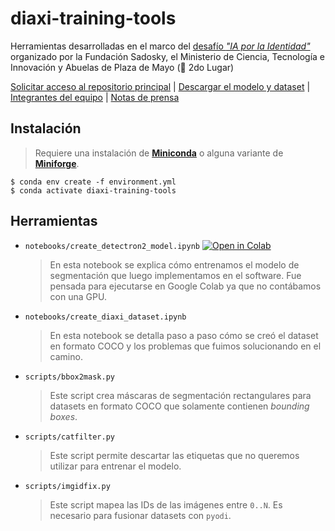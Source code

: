 # diaxi-training-tools

Herramientas desarrolladas en el marco del [desafío _"IA por la Identidad"_](https://desafio-ia-por-la-identidad.fundacionsadosky.org.ar/) organizado por la Fundación Sadosky, el Ministerio de Ciencia, Tecnología e Innovación y Abuelas de Plaza de Mayo (🥈 2do Lugar)

[Solicitar acceso al repositorio principal](https://github.com/epassaro/diaxi-training-tools/issues/3) | [Descargar el modelo y dataset]() | [Integrantes del equipo](https://github.com/epassaro/diaxi-training-tools/blob/main/EQUIPO.md) | [Notas de prensa](https://github.com/epassaro/diaxi-training-tools/blob/main/PRENSA.md)

## Instalación

> Requiere una instalación de [**Miniconda**](https://docs.conda.io/en/latest/miniconda.html) o alguna variante de [**Miniforge**](https://github.com/conda-forge/miniforge/releases/latest).

```
$ conda env create -f environment.yml
$ conda activate diaxi-training-tools
```

## Herramientas
- `notebooks/create_detectron2_model.ipynb` [![Open in Colab](https://colab.research.google.com/assets/colab-badge.svg)](https://colab.research.google.com/drive/1pnmmeUib-3sAUGxYIjcz-Vh4zT9xnQzi?usp=sharing)

  > En esta notebook se explica cómo entrenamos el modelo de segmentación que luego implementamos en el software. Fue pensada para ejecutarse en Google Colab ya que no contábamos con una GPU.

- `notebooks/create_diaxi_dataset.ipynb`

  > En esta notebook se detalla paso a paso cómo se creó el dataset en formato COCO y los problemas que fuimos solucionando en el camino.

-  `scripts/bbox2mask.py`

    > Este script crea máscaras de segmentación rectangulares para datasets en formato COCO que solamente contienen *bounding boxes*.

- `scripts/catfilter.py`

  > Este script permite descartar las etiquetas que no queremos utilizar para entrenar el modelo.

- `scripts/imgidfix.py`

  > Este script mapea las IDs de las imágenes entre `0..N`. Es necesario para fusionar datasets con `pyodi`.
  